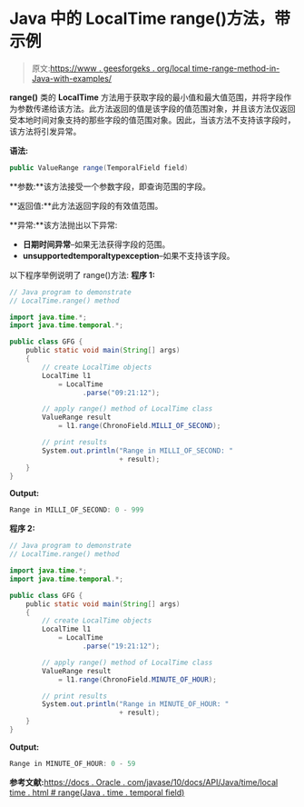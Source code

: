 # Java 中的 LocalTime range()方法，带示例

> 原文:[https://www . geesforgeks . org/local time-range-method-in-Java-with-examples/](https://www.geeksforgeeks.org/localtime-range-method-in-java-with-examples/)

**range()** 类的 **LocalTime** 方法用于获取字段的最小值和最大值范围，并将字段作为参数传递给该方法。此方法返回的值是该字段的值范围对象，并且该方法仅返回受本地时间对象支持的那些字段的值范围对象。因此，当该方法不支持该字段时，该方法将引发异常。

**语法:**

```java
public ValueRange range(TemporalField field)

```

**参数:**该方法接受一个参数字段，即查询范围的字段。

**返回值:**此方法返回字段的有效值范围。

**异常:**该方法抛出以下异常:

*   **日期时间异常**–如果无法获得字段的范围。
*   **unsupportedtemporaltypexception**–如果不支持该字段。

以下程序举例说明了 range()方法:
**程序 1:**

```java
// Java program to demonstrate
// LocalTime.range() method

import java.time.*;
import java.time.temporal.*;

public class GFG {
    public static void main(String[] args)
    {
        // create LocalTime objects
        LocalTime l1
            = LocalTime
                  .parse("09:21:12");

        // apply range() method of LocalTime class
        ValueRange result
            = l1.range(ChronoField.MILLI_OF_SECOND);

        // print results
        System.out.println("Range in MILLI_OF_SECOND: "
                           + result);
    }
}
```

**Output:**

```java
Range in MILLI_OF_SECOND: 0 - 999

```

**程序 2:**

```java
// Java program to demonstrate
// LocalTime.range() method

import java.time.*;
import java.time.temporal.*;

public class GFG {
    public static void main(String[] args)
    {
        // create LocalTime objects
        LocalTime l1
            = LocalTime
                  .parse("19:21:12");

        // apply range() method of LocalTime class
        ValueRange result
            = l1.range(ChronoField.MINUTE_OF_HOUR);

        // print results
        System.out.println("Range in MINUTE_OF_HOUR: "
                           + result);
    }
}
```

**Output:**

```java
Range in MINUTE_OF_HOUR: 0 - 59

```

**参考文献:**[https://docs . Oracle . com/javase/10/docs/API/Java/time/local time . html # range(Java . time . temporal field)](https://docs.oracle.com/javase/10/docs/api/java/time/LocalTime.html#range(java.time.temporal.TemporalField))